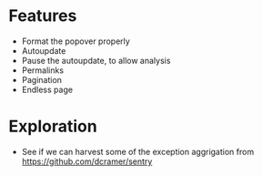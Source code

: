 

# Features
* Format the popover properly
* Autoupdate
* Pause the autoupdate, to allow analysis
* Permalinks
* Pagination
* Endless page

# Exploration #
* See if we can harvest some of the exception aggrigation from https://github.com/dcramer/sentry

